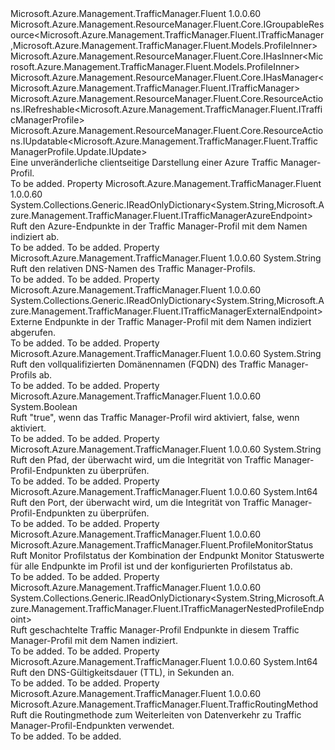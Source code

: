 <Type Name="ITrafficManagerProfile" FullName="Microsoft.Azure.Management.TrafficManager.Fluent.ITrafficManagerProfile">
  <TypeSignature Language="C#" Value="public interface ITrafficManagerProfile : Microsoft.Azure.Management.ResourceManager.Fluent.Core.IGroupableResource&lt;Microsoft.Azure.Management.TrafficManager.Fluent.ITrafficManager,Microsoft.Azure.Management.TrafficManager.Fluent.Models.ProfileInner&gt;, Microsoft.Azure.Management.ResourceManager.Fluent.Core.IHasInner&lt;Microsoft.Azure.Management.TrafficManager.Fluent.Models.ProfileInner&gt;, Microsoft.Azure.Management.ResourceManager.Fluent.Core.IHasManager&lt;Microsoft.Azure.Management.TrafficManager.Fluent.ITrafficManager&gt;, Microsoft.Azure.Management.ResourceManager.Fluent.Core.ResourceActions.IRefreshable&lt;Microsoft.Azure.Management.TrafficManager.Fluent.ITrafficManagerProfile&gt;, Microsoft.Azure.Management.ResourceManager.Fluent.Core.ResourceActions.IUpdatable&lt;Microsoft.Azure.Management.TrafficManager.Fluent.TrafficManagerProfile.Update.IUpdate&gt;" />
  <TypeSignature Language="ILAsm" Value=".class public interface auto ansi abstract ITrafficManagerProfile implements class Microsoft.Azure.Management.ResourceManager.Fluent.Core.IGroupableResource`2&lt;class Microsoft.Azure.Management.TrafficManager.Fluent.ITrafficManager, class Microsoft.Azure.Management.TrafficManager.Fluent.Models.ProfileInner&gt;, class Microsoft.Azure.Management.ResourceManager.Fluent.Core.IHasId, class Microsoft.Azure.Management.ResourceManager.Fluent.Core.IHasInner`1&lt;class Microsoft.Azure.Management.TrafficManager.Fluent.Models.ProfileInner&gt;, class Microsoft.Azure.Management.ResourceManager.Fluent.Core.IHasManager`1&lt;class Microsoft.Azure.Management.TrafficManager.Fluent.ITrafficManager&gt;, class Microsoft.Azure.Management.ResourceManager.Fluent.Core.IHasName, class Microsoft.Azure.Management.ResourceManager.Fluent.Core.IHasResourceGroup, class Microsoft.Azure.Management.ResourceManager.Fluent.Core.IResource, class Microsoft.Azure.Management.ResourceManager.Fluent.Core.ResourceActions.IIndexable, class Microsoft.Azure.Management.ResourceManager.Fluent.Core.ResourceActions.IRefreshable`1&lt;class Microsoft.Azure.Management.TrafficManager.Fluent.ITrafficManagerProfile&gt;, class Microsoft.Azure.Management.ResourceManager.Fluent.Core.ResourceActions.IUpdatable`1&lt;class Microsoft.Azure.Management.TrafficManager.Fluent.TrafficManagerProfile.Update.IUpdate&gt;" />
  <TypeSignature Language="DocId" Value="T:Microsoft.Azure.Management.TrafficManager.Fluent.ITrafficManagerProfile" />
  <TypeSignature Language="VB.NET" Value="Public Interface ITrafficManagerProfile&#xA;Implements IGroupableResource(Of ITrafficManager, ProfileInner), IHasInner(Of ProfileInner), IHasManager(Of ITrafficManager), IRefreshable(Of ITrafficManagerProfile), IUpdatable(Of IUpdate)" />
  <TypeSignature Language="F#" Value="type ITrafficManagerProfile = interface&#xA;    interface IGroupableResource&lt;ITrafficManager, ProfileInner&gt;&#xA;    interface IResource&#xA;    interface IIndexable&#xA;    interface IHasId&#xA;    interface IHasName&#xA;    interface IHasResourceGroup&#xA;    interface IHasManager&lt;ITrafficManager&gt;&#xA;    interface IHasInner&lt;ProfileInner&gt;&#xA;    interface IRefreshable&lt;ITrafficManagerProfile&gt;&#xA;    interface IUpdatable&lt;IUpdate&gt;" />
  <AssemblyInfo>
    <AssemblyName>Microsoft.Azure.Management.TrafficManager.Fluent</AssemblyName>
    <AssemblyVersion>1.0.0.60</AssemblyVersion>
  </AssemblyInfo>
  <Interfaces>
    <Interface>
      <InterfaceName>Microsoft.Azure.Management.ResourceManager.Fluent.Core.IGroupableResource&lt;Microsoft.Azure.Management.TrafficManager.Fluent.ITrafficManager,Microsoft.Azure.Management.TrafficManager.Fluent.Models.ProfileInner&gt;</InterfaceName>
    </Interface>
    <Interface>
      <InterfaceName>Microsoft.Azure.Management.ResourceManager.Fluent.Core.IHasInner&lt;Microsoft.Azure.Management.TrafficManager.Fluent.Models.ProfileInner&gt;</InterfaceName>
    </Interface>
    <Interface>
      <InterfaceName>Microsoft.Azure.Management.ResourceManager.Fluent.Core.IHasManager&lt;Microsoft.Azure.Management.TrafficManager.Fluent.ITrafficManager&gt;</InterfaceName>
    </Interface>
    <Interface>
      <InterfaceName>Microsoft.Azure.Management.ResourceManager.Fluent.Core.ResourceActions.IRefreshable&lt;Microsoft.Azure.Management.TrafficManager.Fluent.ITrafficManagerProfile&gt;</InterfaceName>
    </Interface>
    <Interface>
      <InterfaceName>Microsoft.Azure.Management.ResourceManager.Fluent.Core.ResourceActions.IUpdatable&lt;Microsoft.Azure.Management.TrafficManager.Fluent.TrafficManagerProfile.Update.IUpdate&gt;</InterfaceName>
    </Interface>
  </Interfaces>
  <Docs>
    <summary>
            Eine unveränderliche clientseitige Darstellung einer Azure Traffic Manager-Profil.
            </summary>
    <remarks>To be added.</remarks>
  </Docs>
  <Members>
    <Member MemberName="AzureEndpoints">
      <MemberSignature Language="C#" Value="public System.Collections.Generic.IReadOnlyDictionary&lt;string,Microsoft.Azure.Management.TrafficManager.Fluent.ITrafficManagerAzureEndpoint&gt; AzureEndpoints { get; }" />
      <MemberSignature Language="ILAsm" Value=".property instance class System.Collections.Generic.IReadOnlyDictionary`2&lt;string, class Microsoft.Azure.Management.TrafficManager.Fluent.ITrafficManagerAzureEndpoint&gt; AzureEndpoints" />
      <MemberSignature Language="DocId" Value="P:Microsoft.Azure.Management.TrafficManager.Fluent.ITrafficManagerProfile.AzureEndpoints" />
      <MemberSignature Language="VB.NET" Value="Public ReadOnly Property AzureEndpoints As IReadOnlyDictionary(Of String, ITrafficManagerAzureEndpoint)" />
      <MemberSignature Language="F#" Value="member this.AzureEndpoints : System.Collections.Generic.IReadOnlyDictionary&lt;string, Microsoft.Azure.Management.TrafficManager.Fluent.ITrafficManagerAzureEndpoint&gt;" Usage="Microsoft.Azure.Management.TrafficManager.Fluent.ITrafficManagerProfile.AzureEndpoints" />
      <MemberType>Property</MemberType>
      <AssemblyInfo>
        <AssemblyName>Microsoft.Azure.Management.TrafficManager.Fluent</AssemblyName>
        <AssemblyVersion>1.0.0.60</AssemblyVersion>
      </AssemblyInfo>
      <ReturnValue>
        <ReturnType>System.Collections.Generic.IReadOnlyDictionary&lt;System.String,Microsoft.Azure.Management.TrafficManager.Fluent.ITrafficManagerAzureEndpoint&gt;</ReturnType>
      </ReturnValue>
      <Docs>
        <summary>
            Ruft den Azure-Endpunkte in der Traffic Manager-Profil mit dem Namen indiziert ab.
            </summary>
        <value>To be added.</value>
        <remarks>To be added.</remarks>
      </Docs>
    </Member>
    <Member MemberName="DnsLabel">
      <MemberSignature Language="C#" Value="public string DnsLabel { get; }" />
      <MemberSignature Language="ILAsm" Value=".property instance string DnsLabel" />
      <MemberSignature Language="DocId" Value="P:Microsoft.Azure.Management.TrafficManager.Fluent.ITrafficManagerProfile.DnsLabel" />
      <MemberSignature Language="VB.NET" Value="Public ReadOnly Property DnsLabel As String" />
      <MemberSignature Language="F#" Value="member this.DnsLabel : string" Usage="Microsoft.Azure.Management.TrafficManager.Fluent.ITrafficManagerProfile.DnsLabel" />
      <MemberType>Property</MemberType>
      <AssemblyInfo>
        <AssemblyName>Microsoft.Azure.Management.TrafficManager.Fluent</AssemblyName>
        <AssemblyVersion>1.0.0.60</AssemblyVersion>
      </AssemblyInfo>
      <ReturnValue>
        <ReturnType>System.String</ReturnType>
      </ReturnValue>
      <Docs>
        <summary>
            Ruft den relativen DNS-Namen des Traffic Manager-Profils.
            </summary>
        <value>To be added.</value>
        <remarks>To be added.</remarks>
      </Docs>
    </Member>
    <Member MemberName="ExternalEndpoints">
      <MemberSignature Language="C#" Value="public System.Collections.Generic.IReadOnlyDictionary&lt;string,Microsoft.Azure.Management.TrafficManager.Fluent.ITrafficManagerExternalEndpoint&gt; ExternalEndpoints { get; }" />
      <MemberSignature Language="ILAsm" Value=".property instance class System.Collections.Generic.IReadOnlyDictionary`2&lt;string, class Microsoft.Azure.Management.TrafficManager.Fluent.ITrafficManagerExternalEndpoint&gt; ExternalEndpoints" />
      <MemberSignature Language="DocId" Value="P:Microsoft.Azure.Management.TrafficManager.Fluent.ITrafficManagerProfile.ExternalEndpoints" />
      <MemberSignature Language="VB.NET" Value="Public ReadOnly Property ExternalEndpoints As IReadOnlyDictionary(Of String, ITrafficManagerExternalEndpoint)" />
      <MemberSignature Language="F#" Value="member this.ExternalEndpoints : System.Collections.Generic.IReadOnlyDictionary&lt;string, Microsoft.Azure.Management.TrafficManager.Fluent.ITrafficManagerExternalEndpoint&gt;" Usage="Microsoft.Azure.Management.TrafficManager.Fluent.ITrafficManagerProfile.ExternalEndpoints" />
      <MemberType>Property</MemberType>
      <AssemblyInfo>
        <AssemblyName>Microsoft.Azure.Management.TrafficManager.Fluent</AssemblyName>
        <AssemblyVersion>1.0.0.60</AssemblyVersion>
      </AssemblyInfo>
      <ReturnValue>
        <ReturnType>System.Collections.Generic.IReadOnlyDictionary&lt;System.String,Microsoft.Azure.Management.TrafficManager.Fluent.ITrafficManagerExternalEndpoint&gt;</ReturnType>
      </ReturnValue>
      <Docs>
        <summary>
            Externe Endpunkte in der Traffic Manager-Profil mit dem Namen indiziert abgerufen.
            </summary>
        <value>To be added.</value>
        <remarks>To be added.</remarks>
      </Docs>
    </Member>
    <Member MemberName="Fqdn">
      <MemberSignature Language="C#" Value="public string Fqdn { get; }" />
      <MemberSignature Language="ILAsm" Value=".property instance string Fqdn" />
      <MemberSignature Language="DocId" Value="P:Microsoft.Azure.Management.TrafficManager.Fluent.ITrafficManagerProfile.Fqdn" />
      <MemberSignature Language="VB.NET" Value="Public ReadOnly Property Fqdn As String" />
      <MemberSignature Language="F#" Value="member this.Fqdn : string" Usage="Microsoft.Azure.Management.TrafficManager.Fluent.ITrafficManagerProfile.Fqdn" />
      <MemberType>Property</MemberType>
      <AssemblyInfo>
        <AssemblyName>Microsoft.Azure.Management.TrafficManager.Fluent</AssemblyName>
        <AssemblyVersion>1.0.0.60</AssemblyVersion>
      </AssemblyInfo>
      <ReturnValue>
        <ReturnType>System.String</ReturnType>
      </ReturnValue>
      <Docs>
        <summary>
            Ruft den vollqualifizierten Domänennamen (FQDN) des Traffic Manager-Profils ab.
            </summary>
        <value>To be added.</value>
        <remarks>To be added.</remarks>
      </Docs>
    </Member>
    <Member MemberName="IsEnabled">
      <MemberSignature Language="C#" Value="public bool IsEnabled { get; }" />
      <MemberSignature Language="ILAsm" Value=".property instance bool IsEnabled" />
      <MemberSignature Language="DocId" Value="P:Microsoft.Azure.Management.TrafficManager.Fluent.ITrafficManagerProfile.IsEnabled" />
      <MemberSignature Language="VB.NET" Value="Public ReadOnly Property IsEnabled As Boolean" />
      <MemberSignature Language="F#" Value="member this.IsEnabled : bool" Usage="Microsoft.Azure.Management.TrafficManager.Fluent.ITrafficManagerProfile.IsEnabled" />
      <MemberType>Property</MemberType>
      <AssemblyInfo>
        <AssemblyName>Microsoft.Azure.Management.TrafficManager.Fluent</AssemblyName>
        <AssemblyVersion>1.0.0.60</AssemblyVersion>
      </AssemblyInfo>
      <ReturnValue>
        <ReturnType>System.Boolean</ReturnType>
      </ReturnValue>
      <Docs>
        <summary>
            Ruft "true", wenn das Traffic Manager-Profil wird aktiviert, false, wenn aktiviert.
            </summary>
        <value>To be added.</value>
        <remarks>To be added.</remarks>
      </Docs>
    </Member>
    <Member MemberName="MonitoringPath">
      <MemberSignature Language="C#" Value="public string MonitoringPath { get; }" />
      <MemberSignature Language="ILAsm" Value=".property instance string MonitoringPath" />
      <MemberSignature Language="DocId" Value="P:Microsoft.Azure.Management.TrafficManager.Fluent.ITrafficManagerProfile.MonitoringPath" />
      <MemberSignature Language="VB.NET" Value="Public ReadOnly Property MonitoringPath As String" />
      <MemberSignature Language="F#" Value="member this.MonitoringPath : string" Usage="Microsoft.Azure.Management.TrafficManager.Fluent.ITrafficManagerProfile.MonitoringPath" />
      <MemberType>Property</MemberType>
      <AssemblyInfo>
        <AssemblyName>Microsoft.Azure.Management.TrafficManager.Fluent</AssemblyName>
        <AssemblyVersion>1.0.0.60</AssemblyVersion>
      </AssemblyInfo>
      <ReturnValue>
        <ReturnType>System.String</ReturnType>
      </ReturnValue>
      <Docs>
        <summary>
            Ruft den Pfad, der überwacht wird, um die Integrität von Traffic Manager-Profil-Endpunkten zu überprüfen.
            </summary>
        <value>To be added.</value>
        <remarks>To be added.</remarks>
      </Docs>
    </Member>
    <Member MemberName="MonitoringPort">
      <MemberSignature Language="C#" Value="public long MonitoringPort { get; }" />
      <MemberSignature Language="ILAsm" Value=".property instance int64 MonitoringPort" />
      <MemberSignature Language="DocId" Value="P:Microsoft.Azure.Management.TrafficManager.Fluent.ITrafficManagerProfile.MonitoringPort" />
      <MemberSignature Language="VB.NET" Value="Public ReadOnly Property MonitoringPort As Long" />
      <MemberSignature Language="F#" Value="member this.MonitoringPort : int64" Usage="Microsoft.Azure.Management.TrafficManager.Fluent.ITrafficManagerProfile.MonitoringPort" />
      <MemberType>Property</MemberType>
      <AssemblyInfo>
        <AssemblyName>Microsoft.Azure.Management.TrafficManager.Fluent</AssemblyName>
        <AssemblyVersion>1.0.0.60</AssemblyVersion>
      </AssemblyInfo>
      <ReturnValue>
        <ReturnType>System.Int64</ReturnType>
      </ReturnValue>
      <Docs>
        <summary>
            Ruft den Port, der überwacht wird, um die Integrität von Traffic Manager-Profil-Endpunkten zu überprüfen.
            </summary>
        <value>To be added.</value>
        <remarks>To be added.</remarks>
      </Docs>
    </Member>
    <Member MemberName="MonitorStatus">
      <MemberSignature Language="C#" Value="public Microsoft.Azure.Management.TrafficManager.Fluent.ProfileMonitorStatus MonitorStatus { get; }" />
      <MemberSignature Language="ILAsm" Value=".property instance class Microsoft.Azure.Management.TrafficManager.Fluent.ProfileMonitorStatus MonitorStatus" />
      <MemberSignature Language="DocId" Value="P:Microsoft.Azure.Management.TrafficManager.Fluent.ITrafficManagerProfile.MonitorStatus" />
      <MemberSignature Language="VB.NET" Value="Public ReadOnly Property MonitorStatus As ProfileMonitorStatus" />
      <MemberSignature Language="F#" Value="member this.MonitorStatus : Microsoft.Azure.Management.TrafficManager.Fluent.ProfileMonitorStatus" Usage="Microsoft.Azure.Management.TrafficManager.Fluent.ITrafficManagerProfile.MonitorStatus" />
      <MemberType>Property</MemberType>
      <AssemblyInfo>
        <AssemblyName>Microsoft.Azure.Management.TrafficManager.Fluent</AssemblyName>
        <AssemblyVersion>1.0.0.60</AssemblyVersion>
      </AssemblyInfo>
      <ReturnValue>
        <ReturnType>Microsoft.Azure.Management.TrafficManager.Fluent.ProfileMonitorStatus</ReturnType>
      </ReturnValue>
      <Docs>
        <summary>
            Ruft Monitor Profilstatus der Kombination der Endpunkt Monitor Statuswerte für alle Endpunkte im Profil ist und der konfigurierten Profilstatus ab.
            </summary>
        <value>To be added.</value>
        <remarks>To be added.</remarks>
      </Docs>
    </Member>
    <Member MemberName="NestedProfileEndpoints">
      <MemberSignature Language="C#" Value="public System.Collections.Generic.IReadOnlyDictionary&lt;string,Microsoft.Azure.Management.TrafficManager.Fluent.ITrafficManagerNestedProfileEndpoint&gt; NestedProfileEndpoints { get; }" />
      <MemberSignature Language="ILAsm" Value=".property instance class System.Collections.Generic.IReadOnlyDictionary`2&lt;string, class Microsoft.Azure.Management.TrafficManager.Fluent.ITrafficManagerNestedProfileEndpoint&gt; NestedProfileEndpoints" />
      <MemberSignature Language="DocId" Value="P:Microsoft.Azure.Management.TrafficManager.Fluent.ITrafficManagerProfile.NestedProfileEndpoints" />
      <MemberSignature Language="VB.NET" Value="Public ReadOnly Property NestedProfileEndpoints As IReadOnlyDictionary(Of String, ITrafficManagerNestedProfileEndpoint)" />
      <MemberSignature Language="F#" Value="member this.NestedProfileEndpoints : System.Collections.Generic.IReadOnlyDictionary&lt;string, Microsoft.Azure.Management.TrafficManager.Fluent.ITrafficManagerNestedProfileEndpoint&gt;" Usage="Microsoft.Azure.Management.TrafficManager.Fluent.ITrafficManagerProfile.NestedProfileEndpoints" />
      <MemberType>Property</MemberType>
      <AssemblyInfo>
        <AssemblyName>Microsoft.Azure.Management.TrafficManager.Fluent</AssemblyName>
        <AssemblyVersion>1.0.0.60</AssemblyVersion>
      </AssemblyInfo>
      <ReturnValue>
        <ReturnType>System.Collections.Generic.IReadOnlyDictionary&lt;System.String,Microsoft.Azure.Management.TrafficManager.Fluent.ITrafficManagerNestedProfileEndpoint&gt;</ReturnType>
      </ReturnValue>
      <Docs>
        <summary>
            Ruft geschachtelte Traffic Manager-Profil Endpunkte in diesem Traffic Manager-Profil mit dem Namen indiziert.
            </summary>
        <value>To be added.</value>
        <remarks>To be added.</remarks>
      </Docs>
    </Member>
    <Member MemberName="TimeToLive">
      <MemberSignature Language="C#" Value="public long TimeToLive { get; }" />
      <MemberSignature Language="ILAsm" Value=".property instance int64 TimeToLive" />
      <MemberSignature Language="DocId" Value="P:Microsoft.Azure.Management.TrafficManager.Fluent.ITrafficManagerProfile.TimeToLive" />
      <MemberSignature Language="VB.NET" Value="Public ReadOnly Property TimeToLive As Long" />
      <MemberSignature Language="F#" Value="member this.TimeToLive : int64" Usage="Microsoft.Azure.Management.TrafficManager.Fluent.ITrafficManagerProfile.TimeToLive" />
      <MemberType>Property</MemberType>
      <AssemblyInfo>
        <AssemblyName>Microsoft.Azure.Management.TrafficManager.Fluent</AssemblyName>
        <AssemblyVersion>1.0.0.60</AssemblyVersion>
      </AssemblyInfo>
      <ReturnValue>
        <ReturnType>System.Int64</ReturnType>
      </ReturnValue>
      <Docs>
        <summary>
            Ruft den DNS-Gültigkeitsdauer (TTL), in Sekunden an.
            </summary>
        <value>To be added.</value>
        <remarks>To be added.</remarks>
      </Docs>
    </Member>
    <Member MemberName="TrafficRoutingMethod">
      <MemberSignature Language="C#" Value="public Microsoft.Azure.Management.TrafficManager.Fluent.TrafficRoutingMethod TrafficRoutingMethod { get; }" />
      <MemberSignature Language="ILAsm" Value=".property instance class Microsoft.Azure.Management.TrafficManager.Fluent.TrafficRoutingMethod TrafficRoutingMethod" />
      <MemberSignature Language="DocId" Value="P:Microsoft.Azure.Management.TrafficManager.Fluent.ITrafficManagerProfile.TrafficRoutingMethod" />
      <MemberSignature Language="VB.NET" Value="Public ReadOnly Property TrafficRoutingMethod As TrafficRoutingMethod" />
      <MemberSignature Language="F#" Value="member this.TrafficRoutingMethod : Microsoft.Azure.Management.TrafficManager.Fluent.TrafficRoutingMethod" Usage="Microsoft.Azure.Management.TrafficManager.Fluent.ITrafficManagerProfile.TrafficRoutingMethod" />
      <MemberType>Property</MemberType>
      <AssemblyInfo>
        <AssemblyName>Microsoft.Azure.Management.TrafficManager.Fluent</AssemblyName>
        <AssemblyVersion>1.0.0.60</AssemblyVersion>
      </AssemblyInfo>
      <ReturnValue>
        <ReturnType>Microsoft.Azure.Management.TrafficManager.Fluent.TrafficRoutingMethod</ReturnType>
      </ReturnValue>
      <Docs>
        <summary>
            Ruft die Routingmethode zum Weiterleiten von Datenverkehr zu Traffic Manager-Profil-Endpunkten verwendet.
            </summary>
        <value>To be added.</value>
        <remarks>To be added.</remarks>
      </Docs>
    </Member>
  </Members>
</Type>